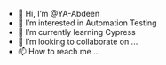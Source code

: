 - 👋 Hi, I’m @YA-Abdeen
- 👀 I’m interested in Automation Testing 
- 🌱 I’m currently learning Cypress
- 💞️ I’m looking to collaborate on ...
- 📫 How to reach me ...

<!---
YA-Abdeen/YA-Abdeen is a ✨ special ✨ repository because its `README.md` (this file) appears on your GitHub profile.
You can click the Preview link to take a look at your changes.
--->
